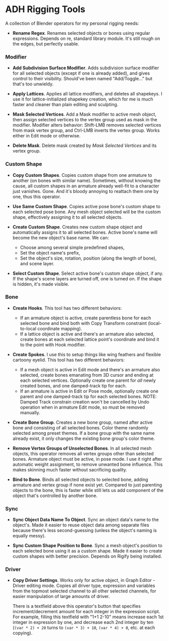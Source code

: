 ADH Rigging Tools
=================

A collection of Blender operators for my personal rigging needs:

- **Rename Regex**. Renames selected objects or bones using regular expressions. Depends on re, standard library module. It's still rough on the edges, but perfectly usable.

### Modifier ###

- **Add Subdivision Surface Modifier**. Adds subdivision surface modifier for all selected objects (except if one is already added), and gives control to their visibility. Should've been named "Add/Toggle..." but that's too unwieldy.

- **Apply Lattices**. Applies all lattice modifiers, and deletes all shapekeys. I use it for lattice-initialized shapekey creation, which for me is much faster and cleaner than plain editing and sculpting.

- **Mask Selected Vertices**. Add a Mask modifier to active mesh object, then assign selected vertices to the vertex group used as mask in the modifier. Modifier alters behavior: Shift-LMB removes selected vertices from mask vertex group, and Ctrl-LMB inverts the vertex group. Works either in Edit mode or otherwise.

- **Delete Mask**. Delete mask created by *Mask Selected Vertices* and its vertex group.

### Custom Shape ###

- **Copy Custom Shapes**. Copies custom shape from one armature to another (on bones with similar name). Sometimes, without knowing the cause, all custom shapes in an armature already well-fit to a character just vanishes. Gone. And it's bloody annoying to reattach them one by one, thus this operator.

- **Use Same Custom Shape**. Copies active pose bone's custom shape to each selected pose bone. Any mesh object selected will be the custom shape, effectively assigning it to all selected objects.

- **Create Custom Shape**. Creates new custom shape object and automatically assigns it to all selected bones. Active bone's name will become the new object's base name. We can:
  - Choose among several simple predefined shapes,
  - Set the object name's prefix,
  - Set the object's size, rotation, position (along the length of bone), and scene layer.

- **Select Custom Shape**. Select active bone's custom shape object, if any. If the shape's scene layers are turned off, one is turned on. If the shape is hidden, it's made visible.

### Bone ###

- **Create Hooks**. This tool has two different behaviors:
  - If an armature object is active, create parentless bone for each selected bone and bind both with Copy Transform constraint (local-to-local coordinate mapping).
  - If a lattice object is active and there's an armature also selected, create bones at each selected lattice point's coordinate and bind it to the point with Hook modifier.

- **Create Spokes**. I use this to setup things like wing feathers and flexible cartoony eyelid. This tool has two different behaviors:
  - If a mesh object is active in Edit mode and there's an armature also selected, create bones emanating from 3D cursor and ending at each selected vertices. Optionally create one parent for *all* newly created bones, and one damped-track tip for each.
  - If an armature is active in Edit or Pose mode, optionally create one parent and one damped-track tip for each selected bones.
  NOTE: Damped Track constrain creation won't be cancelled by Undo operation when in armature Edit mode, so must be removed manually.

- **Create Bone Group**. Creates a new bone group, named after active bone and consisting of all selected bones. Color theme randomly selected among preset themes. If a bone group with the same name already exist, it only changes the existing bone group's color theme.

- **Remove Vertex Groups of Unselected Bones**. In all selected mesh objects, this operator removes all vertex groups other than selected bones. Armature object must be active, in pose mode. I use it right after automatic weight assignment, to remove unwanted bone influence. This makes skinning much faster without sacrificing quality.

- **Bind to Bone**. Binds all selected objects to selected bone, adding armature and vertex group if none exist yet. Compared to just parenting objects to the bone, this is faster while still lets us add component of the object that's controlled by another bone.

### Sync ###

- **Sync Object Data Name To Object**. Sync an object data's name to the object's. Made it easier to reuse object data among separate files because there's less second-guessing (unless the object's naming is equally messy).

- **Sync Custom Shape Position to Bone**. Sync a mesh object's position to each selected bone using it as a custom shape. Made it easier to create custom shapes with better precision. Depends on Rigify being installed.

### Driver ###

- **Copy Driver Settings**. Works only for active object, in Graph Editor - Driver editing mode. Copies all driver type, expression and variables from the topmost selected channel to all other selected channels, for easier manipulation of large amounts of driver.

  There is a textfield above this operator's button that specifies increment/decrement amount for each integer in the expression script. For example, filling this textfield with "1+1 2-10" means increase each 1st integer in expression by one, and decrease each 2nd integer by ten (`(var * 2) + 20` turns to `(var * 3) + 10`, `(var * 4) + 0`, etc. at each copying).
